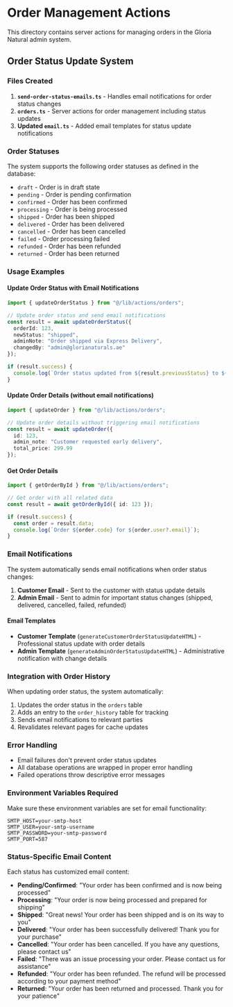 # Order Management Actions

This directory contains server actions for managing orders in the Gloria Natural admin system.

## Order Status Update System

### Files Created

1. **`send-order-status-emails.ts`** - Handles email notifications for order status changes
2. **`orders.ts`** - Server actions for order management including status updates
3. **Updated `email.ts`** - Added email templates for status update notifications

### Order Statuses

The system supports the following order statuses as defined in the database:

- `draft` - Order is in draft state
- `pending` - Order is pending confirmation
- `confirmed` - Order has been confirmed
- `processing` - Order is being processed
- `shipped` - Order has been shipped
- `delivered` - Order has been delivered
- `cancelled` - Order has been cancelled
- `failed` - Order processing failed
- `refunded` - Order has been refunded
- `returned` - Order has been returned

### Usage Examples

#### Update Order Status with Email Notifications

```typescript
import { updateOrderStatus } from "@/lib/actions/orders";

// Update order status and send email notifications
const result = await updateOrderStatus({
  orderId: 123,
  newStatus: "shipped",
  adminNote: "Order shipped via Express Delivery",
  changedBy: "admin@glorianaturals.ae"
});

if (result.success) {
  console.log(`Order status updated from ${result.previousStatus} to ${result.newStatus}`);
}
```

#### Update Order Details (without email notifications)

```typescript
import { updateOrder } from "@/lib/actions/orders";

// Update order details without triggering email notifications
const result = await updateOrder({
  id: 123,
  admin_note: "Customer requested early delivery",
  total_price: 299.99
});
```

#### Get Order Details

```typescript
import { getOrderById } from "@/lib/actions/orders";

// Get order with all related data
const result = await getOrderById({ id: 123 });

if (result.success) {
  const order = result.data;
  console.log(`Order ${order.code} for ${order.user?.email}`);
}
```

### Email Notifications

The system automatically sends email notifications when order status changes:

1. **Customer Email** - Sent to the customer with status update details
2. **Admin Email** - Sent to admin for important status changes (shipped, delivered, cancelled, failed, refunded)

#### Email Templates

- **Customer Template** (`generateCustomerOrderStatusUpdateHTML`) - Professional status update with order details
- **Admin Template** (`generateAdminOrderStatusUpdateHTML`) - Administrative notification with change details

### Integration with Order History

When updating order status, the system automatically:

1. Updates the order status in the `orders` table
2. Adds an entry to the `order_history` table for tracking
3. Sends email notifications to relevant parties
4. Revalidates relevant pages for cache updates

### Error Handling

- Email failures don't prevent order status updates
- All database operations are wrapped in proper error handling
- Failed operations throw descriptive error messages

### Environment Variables Required

Make sure these environment variables are set for email functionality:

```env
SMTP_HOST=your-smtp-host
SMTP_USER=your-smtp-username
SMTP_PASSWORD=your-smtp-password
SMTP_PORT=587
```

### Status-Specific Email Content

Each status has customized email content:

- **Pending/Confirmed**: "Your order has been confirmed and is now being processed"
- **Processing**: "Your order is now being processed and prepared for shipping"
- **Shipped**: "Great news! Your order has been shipped and is on its way to you"
- **Delivered**: "Your order has been successfully delivered! Thank you for your purchase"
- **Cancelled**: "Your order has been cancelled. If you have any questions, please contact us"
- **Failed**: "There was an issue processing your order. Please contact us for assistance"
- **Refunded**: "Your order has been refunded. The refund will be processed according to your payment method"
- **Returned**: "Your order has been returned and processed. Thank you for your patience" 